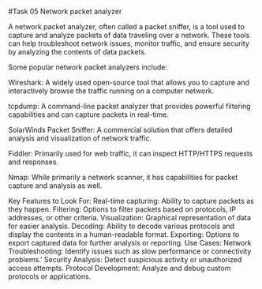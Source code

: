 #Task 05 Network packet analyzer

A network packet analyzer, often called a packet sniffer, is a tool used to capture and analyze packets of data traveling over a network. These tools can help troubleshoot network issues, monitor traffic, and ensure security by analyzing the contents of data packets.

Some popular network packet analyzers include:

Wireshark: A widely used open-source tool that allows you to capture and interactively browse the traffic running on a computer network.

tcpdump: A command-line packet analyzer that provides powerful filtering capabilities and can capture packets in real-time.

SolarWinds Packet Sniffer: A commercial solution that offers detailed analysis and visualization of network traffic.

Fiddler: Primarily used for web traffic, it can inspect HTTP/HTTPS requests and responses.

Nmap: While primarily a network scanner, it has capabilities for packet capture and analysis as well.

Key Features to Look For:
Real-time capturing: Ability to capture packets as they happen.
Filtering: Options to filter packets based on protocols, IP addresses, or other criteria. 
Visualization: Graphical representation of data for easier analysis. 
Decoding: Ability to decode various protocols and display the contents in a human-readable format.
Exporting: Options to export captured data for further analysis or reporting.
Use Cases: 
Network Troubleshooting: Identify issues such as slow performance or connectivity problems.'
Security Analysis: Detect suspicious activity or unauthorized access attempts.
Protocol Development: Analyze and debug custom protocols or applications. 
